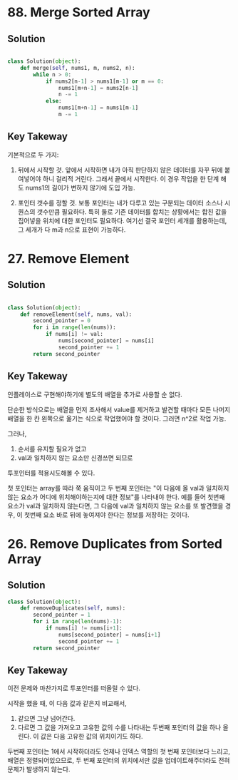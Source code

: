 
# 88. Merge Sorted Array

## Solution
```python

class Solution(object):
    def merge(self, nums1, m, nums2, n):
        while n > 0:
            if nums2[n-1] > nums1[m-1] or m == 0:
                nums1[m+n-1] = nums2[n-1]
                n -= 1
            else:
                nums1[m+n-1] = nums1[m-1]
                m -= 1


```

## Key Takeway
기본적으로 두 가지:

1) 뒤에서 시작할 것. 앞에서 시작하면 내가 아직 판단하지 않은 데이터를 자꾸 뒤에 붙여넣어야 하니 걸리적 거린다. 그래서 끝에서 시작한다. 이 경우 작업을 한 단계 해도 nums1의 길이가 변하지 않기에 도입 가능.

2) 포인터 갯수를 정할 것. 보통 포인터는 내가 다루고 있는 구분되는 데이터 소스나 시퀀스의 갯수만큼 필요하다. 특히 둘로 기존 데이터를 합치는 상황에서는 합친 값을 집어넣을 위치에 대한 포인터도 필요하다. 여기선 결국 포인터 세개를 활용하는데, 그 세개가 다 m과 n으로 표현이 가능하다.


# 27. Remove Element

## Solution
```python

class Solution(object):
    def removeElement(self, nums, val):
        second_pointer = 0
        for i in range(len(nums)):
            if nums[i] != val:
                nums[second_pointer] = nums[i]
                second_pointer += 1
        return second_pointer

```

## Key Takeway
인플레이스로 구현해야하기에 별도의 배열을 추가로 사용할 순 없다.

단순한 방식으로는 배열을 먼저 조사해서 value를 제거하고 발견할 때마다 모든 나머지 배열을 한 칸 왼쪽으로 옮기는 식으로 작업했어야 할 것이다.
그러면 n^2로 작업 가능.

그러나,
1) 순서를 유지할 필요가 없고
2) val과 일치하지 않는 요소만 신경쓰면 되므로

투포인터를 적용시도해볼 수 있다.

첫 포인터는 array를 따라 쭉 움직이고
두 번째 포인터는 "이 다음에 올 val과 일치하지 않는 요소가 어디에 위치해야하는지에 대한 정보"를 나타내야 한다. 예를 들어 첫번째 요소가 val과 일치하지 않는다면, 그 다음에 val과 일치하지 않는 요소를 또 발견했을 경우, 이 첫번째 요소 바로 뒤에 놓여져야 한다는 정보를 저장하는 것이다.

# 26. Remove Duplicates from Sorted Array

## Solution
```python
class Solution(object):
    def removeDuplicates(self, nums):
        second_pointer = 1
        for i in range(len(nums)-1):
            if nums[i] != nums[i+1]:
                nums[second_pointer] = nums[i+1]
                second_pointer += 1
        return second_pointer
```

## Key Takeway
이전 문제와 마찬가지로 투포인터를 떠올릴 수 있다.

시작을 했을 때, 이 다음 값과 같은지 비교해서,

1) 같으면 그냥 넘어간다.
2) 다르면 그 값을 가져오고 고유한 값의 수를 나타내는 두번째 포인터의 값을 하나 올린다. 이 값은 다음 고유한 값의 위치이기도 하다.

두번째 포인터는 1에서 시작하더라도 언제나 인덱스 역할의 첫 번째 포인터보다 느리고, 배열은 정렬되어있으므로, 두 번째 포인터의 위치에서만 값을 업데이트해주더라도 전혀 문제가 발생하지 않는다.
